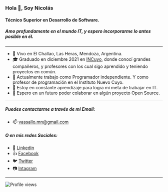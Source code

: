 ### Hola 👋, Soy Nicolás 
#### Técnico  Superior en Desarrollo de Software.
##### Amo profundamente en el mundo IT, y espero incorporarme lo antes posible en él.

___
- :sunrise_over_mountains: Vivo en El Challao, Las Heras, Mendoza, Argentina.
- :mortar_board: Graduado en diciembre 2021 en [INCuyo](http://incuyo.org/), donde conocí grandes compañeros, y profesores con los cual sigo aprendido y teniendo proyectos en común.
- 🔭 Actualmente trabajo como Programador independiente. Y como profesor de programación en el Instituto Nuevo Cuyo.
- 🌱 Estoy en constante aprendizaje para logra mi meta de trabajar en IT.
- 👯 Espero en un futuro poder colaborar en algún proyecto Open Source.
___
##### Puedes contactarme a través de mi Email:
- 📫 [vassallo.mn@gmail.com](mailto:vassallo.mn@gmail.com)

##### O en mis redes Sociales:
- :briefcase: [Linkedin](https://www.linkedin.com/in/mario-nicolas-vassallo/)
- :+1: [Facebook](https://www.facebook.com/vassallo.mn/)
- :bird: [Twitter](https://twitter.com/mnvassallo)
- :camera: [Intagram](https://www.instagram.com/m_nicolas_v/)
___
![Profile views](https://gpvc.arturio.dev/NikozV)  
